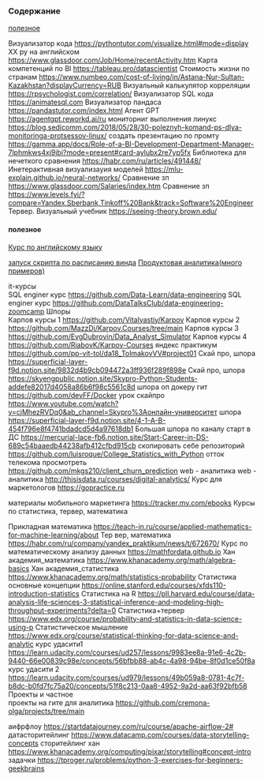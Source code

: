### Содержание  








[полезное](#полезное) 

Визуализатор кода	https://pythontutor.com/visualize.html#mode=display
ХХ ру на английском	https://www.glassdoor.com/Job/Home/recentActivity.htm
Карта компетенций по BI	https://tableau.pro/datascientist
Стоимость жизни по странам	https://www.numbeo.com/cost-of-living/in/Astana-Nur-Sultan-Kazakhstan?displayCurrency=RUB
Визуальный калькулятор корреляции	https://rpsychologist.com/correlation/
Визуализатор SQL кода	https://animatesql.com
Визуализатор пандаса	https://pandastutor.com/index.html
Агент GPT	https://agentgpt.reworkd.ai/ru
мониторниг выполнения линукс	https://blog.sedicomm.com/2018/05/28/30-poleznyh-komand-ps-dlya-monitoringa-protsessov-linux/
создать презентацию по промту	https://gamma.app/docs/Role-of-a-BI-Development-Department-Manager-7lphmkws4xj9ibi?mode=present#card-aylubx2re7yp5fx
Библиотека для нечеткого сравнения	https://habr.com/ru/articles/491448/
Инетерактивная визуализауия моделей	https://mlu-explain.github.io/neural-networks/
Сравнение зп	https://www.glassdoor.com/Salaries/index.htm
Сравнение зп	https://www.levels.fyi/?compare=Yandex,Sberbank,Tinkoff%20Bank&track=Software%20Engineer
Тервер. Визуальный учебник	https://seeing-theory.brown.edu/


#### полезное
[Курс по английскому языку](https://ru.englishcentral.com/course/5952)

[запуск скрипта по расписанию винда](https://shkolnaiapora.ru/question/zapusk-python-skripta-v-windows-po-raspisaniyu)
[Продуктовая аналитика(много примеров)](https://ivan-shamaev.ru/product-analytics-top-30-product-metrics-with-examples/)






it-курсы	
SQL enginer курс	https://github.com/Data-Learn/data-engineering
SQL enginer курс	https://github.com/DataTalksClub/data-engineering-zoomcamp
Шпоры	
Карпов курсы 1	https://github.com/Vitalyastiy/Karpov
Карпов курсы 2	https://github.com/MazzDi/Karpov.Courses/tree/main
Карпов курсы 3	https://github.com/EvgDubrovin/Data_Analyst_Simulator
Карпов курсы 4	https://github.com/RiabovK/Karpov-Courses
яндекс практикум	https://github.com/pp-vit-tol/da18_TolmakovVV#project01
Скай про, шпора	https://superficial-layer-f9d.notion.site/9832d4b9cb094472a3ff936f289f898e
Скай про, шпора	https://skyengpublic.notion.site/Skypro-Python-Students-addefe82017d4058a86b6f98c5561c8d
шпора оп докеру гит	https://github.com/devFF/Docker
урок скайпро	https://www.youtube.com/watch?v=cjMhezRVDq0&ab_channel=Skypro%3Aонлайн-университет
шпора	https://superficial-layer-f9d.notion.site/4-1-A-B-454f796e8f4741bdadcd5d4a97618db1
Большая шпора по каналу старт в ДС	https://mercurial-lace-fb6.notion.site/Start-Career-in-DS-689c54baaedb44238afb412cfbd915cb
скопировать себе репозиторий	https://github.com/luisroque/College_Statistics_with_Python
отток телекома просмотреть	https://github.com/mkgs210/client_churn_prediction
web - аналитика	
web - аналитика	http://thisisdata.ru/courses/digital-analytics/
Курс для маркетологов	https://gopractice.ru
	
материалы мобильного маркетинга	https://tracker.my.com/ebooks
Курсы по статистика, тервер, математика	
	
Прикладная математика 	https://teach-in.ru/course/applied-mathematics-for-machine-learning/about
Тер вер, математика	https://habr.com/ru/company/yandex_praktikum/news/t/672670/
Курс  по математическому анализу данных	https://mathfordata.github.io
Хан академия_математика 	https://www.khanacademy.org/math/algebra-basics
Хан академия_статистика	https://www.khanacademy.org/math/statistics-probability
Статистика основные концепции	https://online.stanford.edu/courses/xfds110-introduction-statistics
Статистика на R 	https://pll.harvard.edu/course/data-analysis-life-sciences-3-statistical-inference-and-modeling-high-throughput-experiments?delta=0
Статистика+тервер	https://www.edx.org/course/probability-and-statistics-in-data-science-using-p
Статистическое мышление	https://www.edx.org/course/statistical-thinking-for-data-science-and-analytic
курс удасити1	https://learn.udacity.com/courses/ud257/lessons/9983ee8a-91e6-4c2b-9440-66e00839c98e/concepts/56bfbb88-ab4c-4a98-94be-8f0d1ce50f8a
курс удасити 2	https://learn.udacity.com/courses/ud979/lessons/49b059a8-0781-4c7f-b8dc-b0fd7fc75a20/concepts/51f8c213-0aa8-4952-9a2d-aa63f92bfb58
Проекты и частное	
проекты на гите для аналитика	https://github.com/cremona-olga/projects/tree/main
	
	
аифрфлоу	https://startdatajourney.com/ru/course/apache-airflow-2#
датасторитейлинг	https://www.datacamp.com/courses/data-storytelling-concepts
сторитейлинг хан	https://www.khanacademy.org/computing/pixar/storytelling#concept-intro
задачки	https://tproger.ru/problems/python-3-exercises-for-beginners-geekbrains
